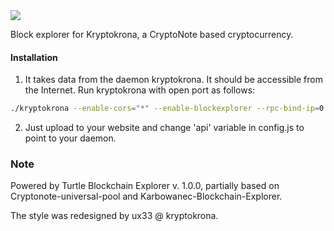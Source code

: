 <img src="https://camo.githubusercontent.com/d344c9e18b69f96502f3bf61b0dedc1ca9603af3/68747470733a2f2f6b727970746f6b726f6e612e73652f77702d636f6e74656e742f75706c6f6164732f323031392f30372f786b722d6c6f676f2d626c61636b2d746578742e706e67">

Block explorer for Kryptokrona, a CryptoNote based cryptocurrency.

#### Installation

1) It takes data from the daemon kryptokrona. It should be accessible from the Internet. Run kryptokrona with open port as follows:
```bash
./kryptokrona --enable-cors="*" --enable-blockexplorer --rpc-bind-ip=0.0.0.0 --rpc-bind-port=11898
```
2) Just upload to your website and change 'api' variable in config.js to point to your daemon.


### Note

Powered by Turtle Blockchain Explorer v. 1.0.0, partially based on Cryptonote-universal-pool and Karbowanec-Blockchain-Explorer.

The style was redesigned by ux33 @ kryptokrona.
